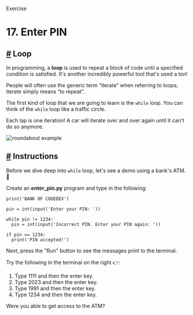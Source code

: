 Exercise

# 17\. Enter PIN

## [#](https://www.codedex.io/python/17-enter-pin#loop) Loop

In programming, a **loop** is used to repeat a block of code until a specified condition is satisfied. It's another incredibly powerful tool that's used a ton!

People will often use the generic term “iterate” when referring to loops; iterate simply means “to repeat”.

The first kind of loop that we are going to learn is the `while` loop. You can think of the `while` loop like a traffic circle.

Each lap is one iteration! A car will iterate over and over again until it can't do so anymore.

![roundabout example](https://www.codedex.io/images/roundabout.gif)

## [#](https://www.codedex.io/python/17-enter-pin#instructions) Instructions

Before we dive deep into `while` loop, let's see a demo using a bank's ATM. 🏦

Create an **enter\_pin.py** program and type in the following:

    print('BANK OF CODÉDEX')
    
    pin = int(input('Enter your PIN: '))
    
    while pin != 1234:
      pin = int(input('Incorrect PIN. Enter your PIN again: '))
    
    if pin == 1234:
      print('PIN accepted!')
    

Next, press the "Run" button to see the messages print to the terminal.

Try the following in the terminal on the right 👉:

1.  Type 1111 and then the enter key.
2.  Type 2023 and then the enter key.
3.  Type 1991 and then the enter key.
4.  Type 1234 and then the enter key.

Were you able to get access to the ATM?



